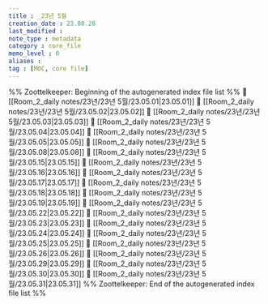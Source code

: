 ```yaml
---
title : _23년 5월
creation_date : 23.08.28
last_modified :
note_type : metadata
category : core_file
memo_level : 0
aliases : 
tag : [MOC, core file]
---
```

%% Zoottelkeeper: Beginning of the autogenerated index file list  %%
📄 [[Room_2_daily notes/23년/23년 5월/23.05.01|23.05.01]]
📄 [[Room_2_daily notes/23년/23년 5월/23.05.02|23.05.02]]
📄 [[Room_2_daily notes/23년/23년 5월/23.05.03|23.05.03]]
📄 [[Room_2_daily notes/23년/23년 5월/23.05.04|23.05.04]]
📄 [[Room_2_daily notes/23년/23년 5월/23.05.05|23.05.05]]
📄 [[Room_2_daily notes/23년/23년 5월/23.05.08|23.05.08]]
📄 [[Room_2_daily notes/23년/23년 5월/23.05.15|23.05.15]]
📄 [[Room_2_daily notes/23년/23년 5월/23.05.16|23.05.16]]
📄 [[Room_2_daily notes/23년/23년 5월/23.05.17|23.05.17]]
📄 [[Room_2_daily notes/23년/23년 5월/23.05.18|23.05.18]]
📄 [[Room_2_daily notes/23년/23년 5월/23.05.19|23.05.19]]
📄 [[Room_2_daily notes/23년/23년 5월/23.05.22|23.05.22]]
📄 [[Room_2_daily notes/23년/23년 5월/23.05.23|23.05.23]]
📄 [[Room_2_daily notes/23년/23년 5월/23.05.24|23.05.24]]
📄 [[Room_2_daily notes/23년/23년 5월/23.05.25|23.05.25]]
📄 [[Room_2_daily notes/23년/23년 5월/23.05.26|23.05.26]]
📄 [[Room_2_daily notes/23년/23년 5월/23.05.29|23.05.29]]
📄 [[Room_2_daily notes/23년/23년 5월/23.05.30|23.05.30]]
📄 [[Room_2_daily notes/23년/23년 5월/23.05.31|23.05.31]]
%% Zoottelkeeper: End of the autogenerated index file list  %%

